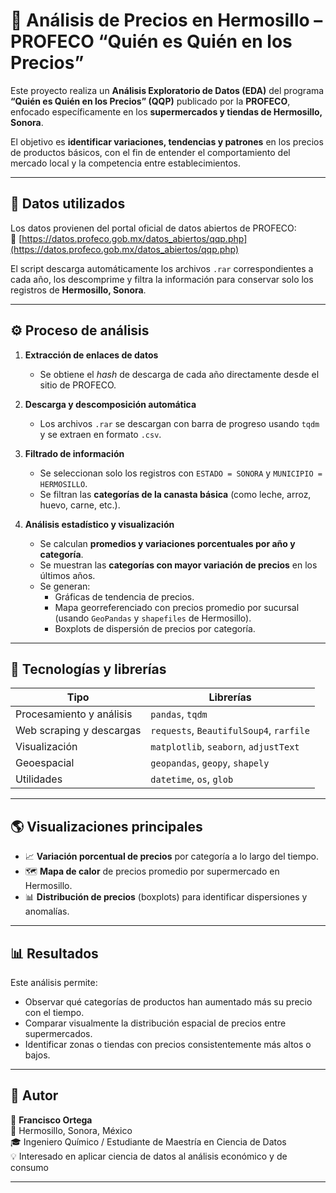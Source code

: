 # 🛒 Análisis de Precios en Hermosillo – PROFECO “Quién es Quién en los Precios”

Este proyecto realiza un **Análisis Exploratorio de Datos (EDA)** del programa **“Quién es Quién en los Precios” (QQP)** publicado por la **PROFECO**, enfocado específicamente en los **supermercados y tiendas de Hermosillo, Sonora**.  

El objetivo es **identificar variaciones, tendencias y patrones** en los precios de productos básicos, con el fin de entender el comportamiento del mercado local y la competencia entre establecimientos.

---

## 📂 Datos utilizados  

Los datos provienen del portal oficial de datos abiertos de PROFECO:  
🔗 [https://datos.profeco.gob.mx/datos_abiertos/qqp.php](https://datos.profeco.gob.mx/datos_abiertos/qqp.php)

El script descarga automáticamente los archivos `.rar` correspondientes a cada año, los descomprime y filtra la información para conservar solo los registros de **Hermosillo, Sonora**.

---

## ⚙️ Proceso de análisis  

1. **Extracción de enlaces de datos**  
   - Se obtiene el *hash* de descarga de cada año directamente desde el sitio de PROFECO.  

2. **Descarga y descomposición automática**  
   - Los archivos `.rar` se descargan con barra de progreso usando `tqdm` y se extraen en formato `.csv`.  

3. **Filtrado de información**  
   - Se seleccionan solo los registros con `ESTADO = SONORA` y `MUNICIPIO = HERMOSILLO`.  
   - Se filtran las **categorías de la canasta básica** (como leche, arroz, huevo, carne, etc.).  

4. **Análisis estadístico y visualización**  
   - Se calculan **promedios y variaciones porcentuales por año y categoría**.  
   - Se muestran las **categorías con mayor variación de precios** en los últimos años.  
   - Se generan:
     - Gráficas de tendencia de precios.  
     - Mapa georreferenciado con precios promedio por sucursal (usando `GeoPandas` y `shapefiles` de Hermosillo).  
     - Boxplots de dispersión de precios por categoría.  

---

## 🧠 Tecnologías y librerías

| Tipo | Librerías |
|------|------------|
| Procesamiento y análisis | `pandas`, `tqdm` |
| Web scraping y descargas | `requests`, `BeautifulSoup4`, `rarfile` |
| Visualización | `matplotlib`, `seaborn`, `adjustText` |
| Geoespacial | `geopandas`, `geopy`, `shapely` |
| Utilidades | `datetime`, `os`, `glob` |

---

## 🌎 Visualizaciones principales  

- 📈 **Variación porcentual de precios** por categoría a lo largo del tiempo.  
- 🗺️ **Mapa de calor** de precios promedio por supermercado en Hermosillo.  
- 📊 **Distribución de precios** (boxplots) para identificar dispersiones y anomalías.

---

## 📊 Resultados  

Este análisis permite:  
- Observar qué categorías de productos han aumentado más su precio con el tiempo.  
- Comparar visualmente la distribución espacial de precios entre supermercados.  
- Identificar zonas o tiendas con precios consistentemente más altos o bajos.

---

## 🧾 Autor  

👤 **Francisco Ortega**  
📍 Hermosillo, Sonora, México  
🎓 Ingeniero Químico / Estudiante de Maestría en Ciencia de Datos  
💡 Interesado en aplicar ciencia de datos al análisis económico y de consumo  

---
